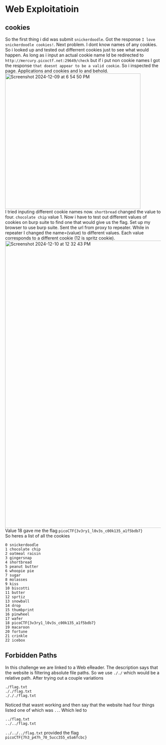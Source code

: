 # Web Exploitatioin 
## cookies 
So the first thing i did was submit ```snickerdoodle```.
Got the response ```I love snickerdoodle cookies!```.
Next problem. 
I dont know names of any cookies. So i looked up and tested out differrent cookies just to see what would happen.
As long as i input an actual cookie name Id be redirected to ```http://mercury.picoctf.net:29649/check``` but if i put non cookie names 
I got the response ``` that doesnt appear to be a valid cookie ```.
So i inspected the page. 
Applications and cookies and lo and behold.<br>
<img width="438" alt="Screenshot 2024-12-09 at 6 54 50 PM" src="https://github.com/user-attachments/assets/dcdfe6f5-27a4-4ba8-bcb0-a91de130de8f">
<br>
I tried inputing different cookie names now.
```shortbread``` changed the value to four.
```chocolate chip``` value 1.
Now i have to test out different values of cookies on burp suite to find one that would give us the flag.
Set up my browser to use burp suite. Sent the url from proxy to repeater.
While in repeater I changed the name=(value) to different values.
Each value corresponds to a different cookie (12 is spritz cookie). <br>
<img width="928" alt="Screenshot 2024-12-10 at 12 32 43 PM" src="https://github.com/user-attachments/assets/075fcec2-04ec-4cb1-984d-abe13c87170f">
<br>
Value 18 gave me the flag 
```picoCTF{3v3ry1_l0v3s_c00k135_a1f5bdb7}```<br>
So heres a list of all the cookies <br>
```
0 snickerdoodle
1 chocolate chip
2 oatmeal raisin
3 gingersnap
4 shortbread
5 peanut butter
6 whoopie pie
7 sugar
8 molasses
9 kiss
10 biscotti
11 butter
12 sprtiz
13 snowball
14 drop
15 thumbprint
16 pinwheel
17 wafer
18 picoCTF{3v3ry1_l0v3s_c00k135_a1f5bdb7}
19 macaroon
20 fortune
21 crinkle
22 icebox
```
## Forbidden Paths
In this challenge we are linked to a Web eReader.
The description says that the website is filtering absolute file paths. So we use ```././``` which would be a relative path. After trying out a couple variations 
```
./flag.txt
././flag.txt
./././flag.txt
```
Noticed that wasnt working and then say that the website had four things listed one of which was ```..```.
Which led to
```
../flag.txt
../../flag.txt
```
```../../../flag.txt``` provided the flag 
```picoCTF{7h3_p47h_70_5ucc355_e5a6fcbc}```


